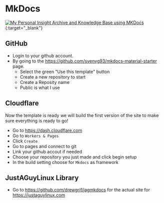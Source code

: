 # MkDocs

[![My Personal Insight Archive and Knowledge Base using MKDocs](https://img.youtube.com/vi/9V0NpLPXS-Y/0.jpg)](https://www.youtube.com/watch?v=9V0NpLPXS-Y){:target="_blank"}

## GitHub
- Login to your github account.
- By going to the https://github.com/svenvg93/mkdocs-material-starter page.  
	- Select the green "Use this template" button
	- Create a new repository to start
	- Create a Reposity name
	- Public is what I use

## Cloudflare
Now the template is ready we will build the first version of the site to make sure everything is ready to go!

- Go to https://dash.cloudflare.com
- Go to `Workers & Pages`
- Click `Create`
- Go to pages and connect to git
- Link your github accout if needed
- Choose your repository you just made and click begin setup
- In the build setting choose for `Mkdocs` as framework

## JustAGuyLinux Library

- Go to https://github.com/drewgrif/jagmkdocs for the actual site for https://justaguylinux.com
